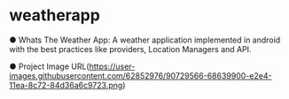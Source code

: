 # weatherapp
●	Whats The Weather App: A weather application implemented in android with the best practices like providers, Location Managers and API.


●	Project Image URL(https://user-images.githubusercontent.com/62852976/90729566-68639900-e2e4-11ea-8c72-84d36a6c9723.png)

